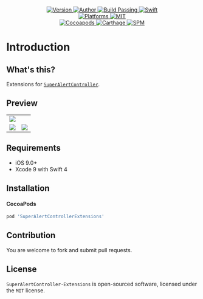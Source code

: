
<p align="center">
  <!-- <img src="./Assets/SuperAlertControllerExtensions.jpg" alt="SuperAlertControllerPickers"> -->
  <br/><a href="https://cocoapods.org/pods/SuperAlertControllerExtensions">
  <img alt="Version" src="https://img.shields.io/badge/version-1.0.0-brightgreen.svg">
  <img alt="Author" src="https://img.shields.io/badge/author-Meniny-blue.svg">
  <img alt="Build Passing" src="https://img.shields.io/badge/build-passing-brightgreen.svg">
  <img alt="Swift" src="https://img.shields.io/badge/swift-4.0%2B-orange.svg">
  <br/>
  <img alt="Platforms" src="https://img.shields.io/badge/platform-iOS-lightgrey.svg">
  <img alt="MIT" src="https://img.shields.io/badge/license-MIT-blue.svg">
  <br/>
  <img alt="Cocoapods" src="https://img.shields.io/badge/cocoapods-compatible-brightgreen.svg">
  <img alt="Carthage" src="https://img.shields.io/badge/carthage-working%20on-red.svg">
  <img alt="SPM" src="https://img.shields.io/badge/swift%20package%20manager-compatible-brightgreen.svg">
  </a>
</p>

# Introduction

## What's this?

Extensions for [`SuperAlertController`](https://github.com/Meniny/SuperAlertController/).

## Preview

<table>
<tr>
<td><img src="./Assets/Demo.jpg"/></td>
</tr>
<tr>
<td><img src="./Assets/preview_1.gif"/></td>
<td><img src="./Assets/preview_2.gif"/></td>
</tr>
</table>

## Requirements

* iOS 9.0+
* Xcode 9 with Swift 4

## Installation

#### CocoaPods

```ruby
pod 'SuperAlertControllerExtensions'
```

## Contribution

You are welcome to fork and submit pull requests.

## License

`SuperAlertController-Extensions` is open-sourced software, licensed under the `MIT` license.
